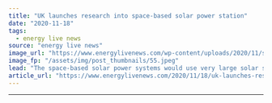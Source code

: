 ```yaml
---
title: "UK launches research into space-based solar power station"
date: "2020-11-18"
tags: 
  - energy live news
source: "energy live news"
image_url: "https://www.energylivenews.com/wp-content/uploads/2020/11/s960_solar_panel_gov_uk.jpeg"
image_fp: "/assets/img/post_thumbnails/55.jpeg"
lead: "The space-based solar power systems would use very large solar satellites to collect renewable energy, convert it into radio waves and safely beam it back to ground-based receivers connected to the electric grid"
article_url: "https://www.energylivenews.com/2020/11/18/uk-launches-research-into-space-based-solar-power-station/"
---
```


---

